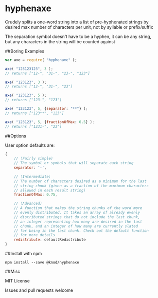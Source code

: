 # hyphenaxe
Crudely splits a one-word string into a list of pre-hyphenated strings by desired max number of characters per unit, not by syllable or prefix/suffix

The separation symbol doesn't have to be a hyphen, it can be any string, but any characters in the string will be counted against

##Boring Examples

```js
var axe = require( "hyphenaxe" );

axe( "123123123", 3 );
// returns ["12-", "31-", "23-", "123"]

axe( "123123", 3 );
// returns ["12-", "31-", "23"]

axe( "123123", 5 );
// returns ["123-", "123"]

axe( "123123", 5, {separator: "**"} );
// returns ["123**", "123"]

axe( "123123", 5, {fractionOfMax: 0.5} );
// returns ["1231-", "23"]
```

##Options

User option defaults are:

```js
{
	// (Fairly simple)
	// The symbol or symbols that will separate each string
	separator: '-',
	
	// (Intermediate)
	// The number of characters desired as a minimum for the last 
	// string chunk (given as a fraction of the maximum characters
	// allowed in each result string)
	fractionOfMax: 0.75,

	// (Advanced)
	// A function that makes the string chunks of the word more
	// evenly distributed. It takes an array of already evenly
	// distributed strings that do not include the last chunk,
	// an integer representing how many are desired in the last
	// chunk, and an integer of how many are currently slated
	// for being in the last chunk. Check out the default function
	// for more details
	redistribute: defaultRedistribute
}
```

##Install with npm

```
npm install --save @knod/hyphenaxe
```

##Misc

MIT License

Issues and pull requests welcome
